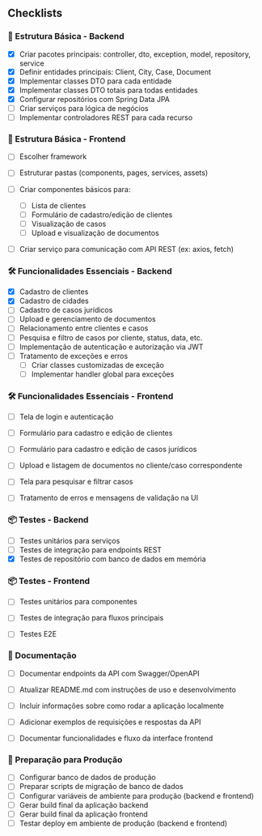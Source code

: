 ## Checklists

### 🔧 Estrutura Básica - Backend

- [x] Criar pacotes principais: controller, dto, exception, model, repository, service
- [x] Definir entidades principais: Client, City, Case, Document
- [x] Implementar classes DTO para cada entidade
- [x] Implementar classes DTO totais para todas entidades
- [x] Configurar repositórios com Spring Data JPA
- [ ] Criar serviços para lógica de negócios
- [ ] Implementar controladores REST para cada recurso

### 🔧 Estrutura Básica - Frontend

- [ ] Escolher framework
- [ ] Estruturar pastas (components, pages, services, assets)
- [ ] Criar componentes básicos para:
  - [ ] Lista de clientes
  - [ ] Formulário de cadastro/edição de clientes
  - [ ] Visualização de casos
  - [ ] Upload e visualização de documentos
- [ ] Criar serviço para comunicação com API REST (ex: axios, fetch)


### 🛠️ Funcionalidades Essenciais - Backend

- [x] Cadastro de clientes
- [x] Cadastro de cidades
- [ ] Cadastro de casos jurídicos
- [ ] Upload e gerenciamento de documentos
- [ ] Relacionamento entre clientes e casos
- [ ] Pesquisa e filtro de casos por cliente, status, data, etc.
- [ ] Implementação de autenticação e autorização via JWT
- [ ] Tratamento de exceções e erros
  - [ ] Criar classes customizadas de exceção
  - [ ] Implementar handler global para exceções

### 🛠️ Funcionalidades Essenciais - Frontend

- [ ] Tela de login e autenticação
- [ ] Formulário para cadastro e edição de clientes
- [ ] Formulário para cadastro e edição de casos jurídicos
- [ ] Upload e listagem de documentos no cliente/caso correspondente
- [ ] Tela para pesquisar e filtrar casos
- [ ] Tratamento de erros e mensagens de validação na UI


### 📦 Testes - Backend

- [ ] Testes unitários para serviços
- [ ] Testes de integração para endpoints REST
- [x] Testes de repositório com banco de dados em memória

### 📦 Testes - Frontend

- [ ] Testes unitários para componentes
- [ ] Testes de integração para fluxos principais
- [ ] Testes E2E


### 📄 Documentação

- [ ] Documentar endpoints da API com Swagger/OpenAPI
- [ ] Atualizar README.md com instruções de uso e desenvolvimento
- [ ] Incluir informações sobre como rodar a aplicação localmente
- [ ] Adicionar exemplos de requisições e respostas da API
- [ ] Documentar funcionalidades e fluxo da interface frontend


### 🚀 Preparação para Produção

- [ ] Configurar banco de dados de produção 
- [ ] Preparar scripts de migração de banco de dados
- [ ] Configurar variáveis de ambiente para produção (backend e frontend)
- [ ] Gerar build final da aplicação backend
- [ ] Gerar build final da aplicação frontend
- [ ] Testar deploy em ambiente de produção (backend e frontend)
